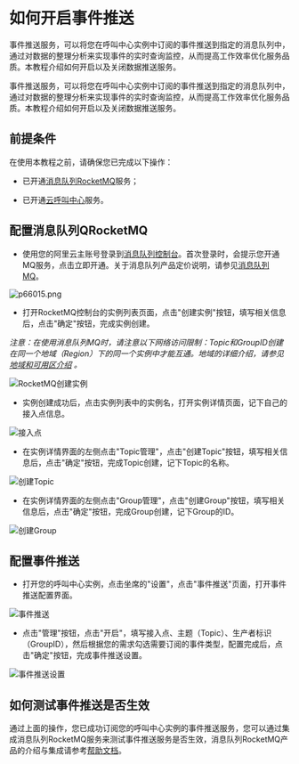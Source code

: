 如何开启事件推送 
=============================

事件推送服务，可以将您在呼叫中心实例中订阅的事件推送到指定的消息队列中，通过对数据的整理分析来实现事件的实时查询监控，从而提高工作效率优化服务品质。本教程介绍如何开启以及关闭数据推送服务。

事件推送服务，可以将您在呼叫中心实例中订阅的事件推送到指定的消息队列中，通过对数据的整理分析来实现事件的实时查询监控，从而提高工作效率优化服务品质。本教程介绍如何开启以及关闭数据推送服务。

前提条件 
-------------------------

在使用本教程之前，请确保您已完成以下操作：

* 已开通[消息队列RocketMQ](https://ons.console.aliyun.com/#/?regionId=mq-internet-access&instanceId=MQ_INST_1231579085529123_BaLyQusw)服务；

  

* 已开通[云呼叫中心](https://ccc.console.aliyun.com/AccInstance)服务。

  




配置消息队列QRocketMQ 
------------------------------------

* 使用您的阿里云主账号登录到[消息队列控制台](https://ons.console.aliyun.com/)。首次登录时，会提示您开通MQ服务，点击立即开通。关于消息队列产品定价说明，请参见[消息队列 MQ](https://help.aliyun.com/document_detail/51338.html)。

  




![p66015.png ](https://static-aliyun-doc.oss-accelerate.aliyuncs.com/assets/img/zh-CN/3859288161/p245690.png)

* 打开RocketMQ控制台的实例列表页面，点击"创建实例"按钮，填写相关信息后，点击"确定"按钮，完成实例创建。

  




*注意：在使用消息队列MQ时，请注意以下网络访问限制：Topic和GroupID创建在同一个地域（Region）下的同一个实例中才能互通。地域的详细介绍，请参见* *[地域和可用区介绍](https://help.aliyun.com/document_detail/40654.html?spm=a2c4g.11186623.2.19.7b3113ce4VzjyR)* *。* 

![RocketMQ创建实例](https://static-aliyun-doc.oss-accelerate.aliyuncs.com/assets/img/zh-CN/3859288161/p265863.png)

* 实例创建成功后，点击实例列表中的实例名，打开实例详情页面，记下自己的接入点信息。

  




![接入点](https://static-aliyun-doc.oss-accelerate.aliyuncs.com/assets/img/zh-CN/3859288161/p265869.png)

* 在实例详情界面的左侧点击"Topic管理"，点击"创建Topic"按钮，填写相关信息后，点击"确定"按钮，完成Topic创建，记下Topic的名称。

  




![创建Topic](https://static-aliyun-doc.oss-accelerate.aliyuncs.com/assets/img/zh-CN/4859288161/p265870.png)

* 在实例详情界面的左侧点击"Group管理"，点击"创建Group"按钮，填写相关信息后，点击"确定"按钮，完成Group创建，记下Group的ID。

  




![创建Group](https://static-aliyun-doc.oss-accelerate.aliyuncs.com/assets/img/zh-CN/4859288161/p265871.png)

配置事件推送 
---------------------------

* 打开您的呼叫中心实例，点击坐席的"设置"，点击"事件推送"页面，打开事件推送配置界面。

  




![事件推送](https://static-aliyun-doc.oss-accelerate.aliyuncs.com/assets/img/zh-CN/4859288161/p265872.png)

* 点击"管理"按钮，点击"开启"，填写接入点、主题（Topic）、生产者标识（GroupID），然后根据您的需求勾选需要订阅的事件类型，配置完成后，点击"确定"按钮，完成事件推送设置。

  




![事件推送设置](https://static-aliyun-doc.oss-accelerate.aliyuncs.com/assets/img/zh-CN/4859288161/p265873.png)

如何测试事件推送是否生效 
---------------------------------

通过上面的操作，您已成功订阅您的呼叫中心实例的事件推送服务，您可以通过集成消息队列RocketMQ服务来测试事件推送服务是否生效，消息队列RocketMQ产品的介绍与集成请参考[帮助文档](https://help.aliyun.com/document_detail/29532.html?spm=a2c4g.11186623.6.548.a8f951afd7fbDY)。
